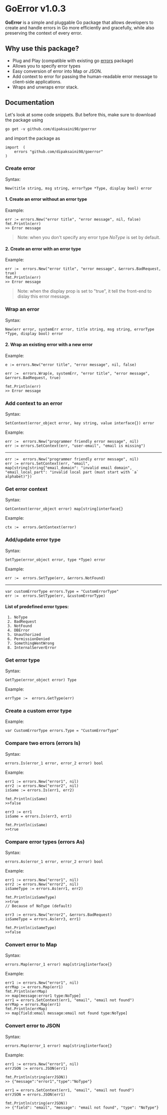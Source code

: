 # GoError v1.0.3

  
**GoError** is a simple and pluggable Go package that allows developers to create and handle errors in Go more efficiently and gracefully, while also preserving the context of every error. 


## Why use this package? 

 - Plug and Play (compatible with existing go [errors](https://golang.org/pkg/errors/) package)
 - Allows you to specify error types
 - Easy conversion of error into Map or JSON.
 - Add context to error for passing the human-readable error message to client-side applications.
 - Wraps and unwraps error stack. 

## Documentation

Let's look at some code snippets. But before this, make sure to download the package using

    go get -v github.com/dipaksaini98/goerror
   
   and import the package as

    import  (
	    errors "github.com/dipaksaini98/goerror"
    )

### Create error
Syntax:

	New(title string, msg string, errorType *Type, display bool) error


 #### 1. Create an error without an error type


Example:

    err := errors.New("error title", "error message", nil, false)
    fmt.Println(err)
    >> Error message

> Note: when you don't specify any error type *NoType* is set by default.

#### 2. Create an error with an error type

Example:

    err :=  errors.New("error title", "error message", &errors.BadRequest, true)
    fmt.Println(err)
    >> Error message

> Note: when the display prop is set to "true", it tell the front-end to dislay this error message.

### Wrap an error
Syntax:

	New(err error, systemErr error, title string, msg string, errorType *Type, display bool) error

#### 2. Wrap an existing error with a new error

Example:

    e := errors.New("error title", "error message", nil, false)

    err :=  errors.Wrap(e, systemErr, "error title", "error message", &errors.BadRequest, true)
    
    fmt.Println(err)
    >> Error message

### Add context to an error

Syntax:

	SetContext(error_object error, key string, value interface{}) error

Example:

    err :=  errors.New("programmer friendly error message", nil)
    err := errors.SetContext(err, "user-email", "email is missing")
---
    err :=  errors.New("programmer friendly error message", nil)
    err := errors.SetContext(err, "email", map[string]string{"email_domain": "invalid email domain", "email_local_part": "invalid local part (must start with `a` alphabet)"})

### Get error context

Syntax:

	GetContext(error_object error) map[string]interface{}

Example:

    ctx :=  errors.GetContext(error)

### Add/update error type

Syntax:

	SetType(error_object error, type *Type) error

Example:

    err :=  errors.SetType(err, &errors.NotFound)
  ---
    var customErrorType errors.Type = "CustomErrorType"
    err :=  errors.SetType(err, &customErrorType)

#### List of predefined error types:

	 1. NoType
	 2. BadRequest
	 3. NotFound
	 4. DBError
	 5. Unauthorized
	 6. PermissionDenied
	 7. SomethingWentWrong
  	 8. InternalServerError

### Get error type

Syntax:

	GetType(error_object error) Type

Example:

    errType :=  errors.GetType(err)

### Create a custom error type

Example:

	var CustomErrorType errors.Type = "CustomErrorType"

### Compare two errors (errors Is)

Syntax:

	errors.Is(error_1 error, error_2 error) bool
	
Example:

	err1 := errors.New("error1", nil)
	err2 := errors.New("error2", nil)
	isSame := errors.Is(err1, err2)
	
	fmt.Println(isSame)
	>>false
	
	err3 := err1
	isSame = errors.Is(err3, err1)
	
	fmt.Println(isSame)
	>>true

### Compare error types (errors As)

Syntax:

	errors.As(error_1 error, error_2 error) bool
	
Example:

	err1 := errors.New("error1", nil)
	err2 := errors.New("error2", nil)
	isSameType := errors.As(err1, err2)
	
	fmt.Println(isSameType)
	>>true 
	// Because of NoType (default)
	
	err3 := errors.New("error2", &errors.BadRequest)
	isSameType = errors.As(err3, err1)
	
	fmt.Println(isSameType)
	>>false

### Convert error to Map

Syntax:

	errors.Map(error_1 error) map[string]interface{}
Example:

	err1 := errors.New("error1", nil)
	errMap := errors.Map(err1)
	fmt.Println(errMap)
	>> map[message:error1 type:NoType]
	err1 = errors.SetContext(err1, "email", "email not found")
	errMap = errors.Map(err1)
	fmt.Println(errMap)
	>> map[field:email message:email not found type:NoType]

### Convert error to JSON

Syntax:

	errors.Map(error_1 error) map[string]interface{}
Example:

	err1 := errors.New("error1", nil)
	errJSON := errors.JSON(err1)
	
	fmt.Println(string(errJSON))
	>> {"message":"error1","type":"NoType"}
	
	err1 = errors.SetContext(err1, "email", "email not found")
	errJSON = errors.JSON(err1)
	
	fmt.Println(string(errJSON))
	>> {"field": "email", "message": "email not found", "type": "NoType"}
